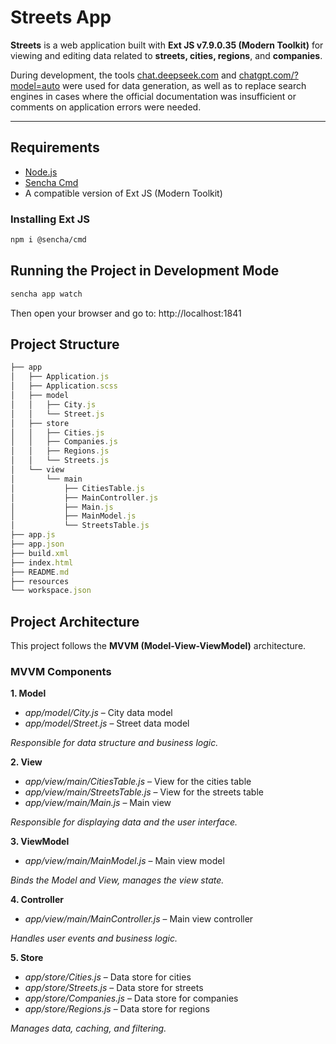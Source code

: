 # Streets App

**Streets** is a web application built with **Ext JS v7.9.0.35 (Modern Toolkit)** for viewing and editing data related to **streets, cities, regions**, and **companies**.

During development, the tools [chat.deepseek.com](https://chat.deepseek.com/) and [chatgpt.com/?model=auto](https://chatgpt.com/?model=auto) were used for data generation, as well as to replace search engines in cases where the official documentation was insufficient or comments on application errors were needed.

---

## Requirements

- [Node.js](https://nodejs.org/)
- [Sencha Cmd](https://www.sencha.com/products/sencha-cmd/)
- A compatible version of Ext JS (Modern Toolkit)

### Installing Ext JS

```bash
npm i @sencha/cmd
```
## Running the Project in Development Mode

```bash
sencha app watch
```
Then open your browser and go to:
http://localhost:1841

## Project Structure
```js
├── app
│   ├── Application.js
│   ├── Application.scss
│   ├── model
│   │   ├── City.js
│   │   └── Street.js
│   ├── store
│   │   ├── Cities.js
│   │   ├── Companies.js
│   │   ├── Regions.js
│   │   └── Streets.js
│   └── view
│       └── main
│           ├── CitiesTable.js
│           ├── MainController.js
│           ├── Main.js
│           ├── MainModel.js
│           └── StreetsTable.js
├── app.js
├── app.json
├── build.xml
├── index.html
├── README.md
├── resources
└── workspace.json
```

## Project Architecture
This project follows the **MVVM (Model-View-ViewModel)** architecture.

### MVVM Components
**1. Model**
- _app/model/City.js_ – City data model
- _app/model/Street.js_ – Street data model

_Responsible for data structure and business logic._

**2. View**
- _app/view/main/CitiesTable.js_ – View for the cities table
- _app/view/main/StreetsTable.js_ – View for the streets table
- _app/view/main/Main.js_ – Main view

_Responsible for displaying data and the user interface._

**3. ViewModel**
- _app/view/main/MainModel.js_ – Main view model

_Binds the Model and View, manages the view state._

**4. Controller**
- _app/view/main/MainController.js_ – Main view controller

_Handles user events and business logic._

**5. Store**
- _app/store/Cities.js_ – Data store for cities
- _app/store/Streets.js_ – Data store for streets
- _app/store/Companies.js_ – Data store for companies
- _app/store/Regions.js_ – Data store for regions

_Manages data, caching, and filtering._

